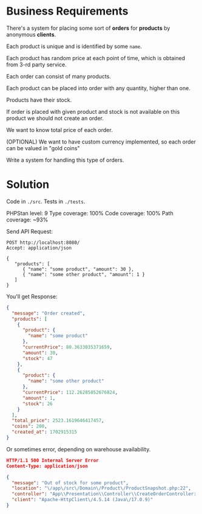 # Business Requirements

There's a system for placing some sort of **orders** for **products** by anonymous **clients**.

Each product is unique and is identified by some `name`.

Each product has random price at each point of time, which is obtained from 3-rd party service.

Each order can consist of many products.

Each product can be placed into order with any quantity, higher than one.

Products have their stock.

If order is placed with given product and stock is not available on this product we should not create an order.

We want to know total price of each order.

(OPTIONAL) We want to have custom currency implemented, so each order can be valued in "gold coins"

Write a system for handling this type of orders.

# Solution

Code in `./src`.
Tests in `./tests`.

PHPStan level: 9
Type coverage: 100%
Code coverage: 100%
Path coverage: ~93%

Send API Request:

```http request
POST http://localhost:8080/
Accept: application/json

{
   "products": [
      { "name": "some product", "amount": 30 },
      { "name": "some other product", "amount": 1 }
   ]
}
```

You'll get Response:

```json
{
  "message": "Order created",
  "products": [
    {
      "product": {
        "name": "some product"
      },
      "currentPrice": 80.3633035371659,
      "amount": 30,
      "stock": 47
    },
    {
      "product": {
        "name": "some other product"
      },
      "currentPrice": 112.26285852676824,
      "amount": 1,
      "stock": 26
    }
  ],
  "total_price": 2523.1619646417457,
  "coins": 200,
  "created_at": 1702915315
}
```

Or sometimes error, depending on warehouse availability.

```json
HTTP/1.1 500 Internal Server Error
Content-Type: application/json

{
  "message": "Out of stock for some product",
  "location": "\/app\/src\/Domain\/Product\/ProductSnapshot.php:22",
  "controller": "App\\Presentation\\Controller\\CreateOrderController::index",
  "client": "Apache-HttpClient\/4.5.14 (Java\/17.0.9)"
}
```
